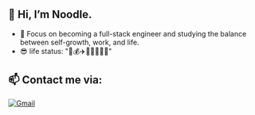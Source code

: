 ## 👋 Hi, I’m Noodle.

- 🎉 Focus on becoming a full-stack engineer and studying the balance between self-growth, work, and life.
- 😎 life status: "💪💰✈️🏊‍♀️🚵‍♀️📖"

## 📫 Contact me via:

  [<img alt="Gmail" src="https://img.shields.io/badge/Gmail-D14836?style=for-the-badge&logo=gmail&logoColor=white"/>](mailto:chowna1121@gmail.com)&emsp;
